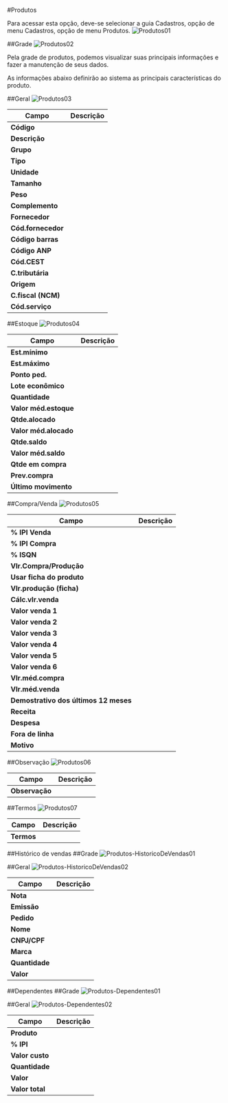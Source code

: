 #Produtos

Para acessar esta opção, deve-se selecionar a guia Cadastros, opção de menu Cadastros, opção de menu Produtos.
![Produtos01](https://raw.githubusercontent.com/netforcews/docs-erp/master/cadastro/imgs/Produtos01.png)

##Grade
![Produtos02](https://raw.githubusercontent.com/netforcews/docs-erp/master/cadastro/imgs/Produtos02.png)

Pela grade de produtos, podemos visualizar suas principais informações e fazer a manutenção de seus dados.


As informações abaixo definirão ao sistema as principais características do produto.

##Geral
![Produtos03](https://raw.githubusercontent.com/netforcews/docs-erp/master/cadastro/imgs/Produtos03.png)

Campo | Descrição
------|----------
**Código** | 
**Descrição** | 
**Grupo** | 
**Tipo** | 
**Unidade** | 
**Tamanho** | 
**Peso** | 
**Complemento** | 
**Fornecedor** | 
**Cód.fornecedor** | 
**Código barras** | 
**Código ANP** | 
**Cód.CEST** | 
**C.tributária** | 
**Origem** | 
**C.fiscal (NCM)** | 
**Cód.serviço** | 

##Estoque
![Produtos04](https://raw.githubusercontent.com/netforcews/docs-erp/master/cadastro/imgs/Produtos04.png)

Campo | Descrição
------|----------
**Est.mínimo** | 
**Est.máximo** | 
**Ponto ped.** | 
**Lote econômico** | 
**Quantidade** | 
**Valor méd.estoque** | 
**Qtde.alocado** | 
**Valor méd.alocado** | 
**Qtde.saldo** | 
**Valor méd.saldo** | 
**Qtde em compra** | 
**Prev.compra** | 
**Último movimento** | 

##Compra/Venda
![Produtos05](https://raw.githubusercontent.com/netforcews/docs-erp/master/cadastro/imgs/Produtos05.png)

Campo | Descrição
------|----------
**% IPI Venda** | 
**% IPI Compra** | 
**% ISQN** | 
**Vlr.Compra/Produção** | 
**Usar ficha do produto** | 
**Vlr.produção (ficha)** | 
**Cálc.vlr.venda** | 
**Valor venda 1** | 
**Valor venda 2** | 
**Valor venda 3** | 
**Valor venda 4** | 
**Valor venda 5** | 
**Valor venda 6** | 
**Vlr.méd.compra** | 
**Vlr.méd.venda** | 
**Demostrativo dos últimos 12 meses** | 
**Receita** | 
**Despesa** | 
**Fora de linha** | 
**Motivo** | 

##Observação
![Produtos06](https://raw.githubusercontent.com/netforcews/docs-erp/master/cadastro/imgs/Produtos06.png)

Campo | Descrição
------|----------
**Observação** | 

##Termos
![Produtos07](https://raw.githubusercontent.com/netforcews/docs-erp/master/cadastro/imgs/Produtos07.png)

Campo | Descrição
------|----------
**Termos** | 


##Histórico de vendas
##Grade
![Produtos-HistoricoDeVendas01](https://raw.githubusercontent.com/netforcews/docs-erp/master/cadastro/imgs/Produtos-HistoricoDeVendas01.png)

##Geral
![Produtos-HistoricoDeVendas02](https://raw.githubusercontent.com/netforcews/docs-erp/master/cadastro/imgs/Produtos-HistoricoDeVendas02.png)

Campo | Descrição
------|----------
**Nota** | 
**Emissão** | 
**Pedido** | 
**Nome** | 
**CNPJ/CPF** | 
**Marca** | 
**Quantidade** | 
**Valor** | 

##Dependentes
##Grade
![Produtos-Dependentes01](https://raw.githubusercontent.com/netforcews/docs-erp/master/cadastro/imgs/Produtos-Dependentes01.png)

##Geral
![Produtos-Dependentes02](https://raw.githubusercontent.com/netforcews/docs-erp/master/cadastro/imgs/Produtos-Dependentes02.png)

Campo | Descrição
------|----------
**Produto** | 
**% IPI** | 
**Valor custo** | 
**Quantidade** | 
**Valor** | 
**Valor total** | 
